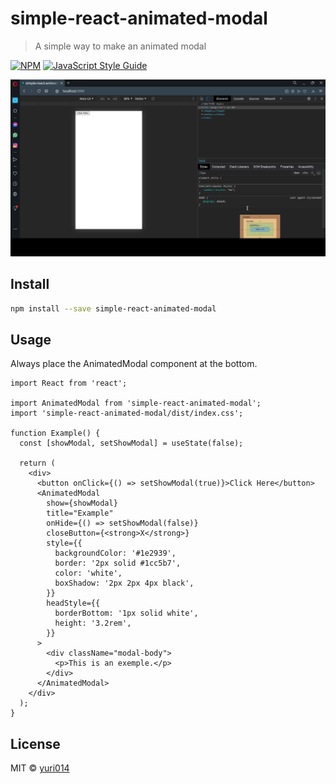 # simple-react-animated-modal

> A simple way to make an animated modal

[![NPM](https://img.shields.io/npm/v/simple-react-animated-modal.svg)](https://www.npmjs.com/package/simple-react-animated-modal) [![JavaScript Style Guide](https://img.shields.io/badge/code_style-standard-brightgreen.svg)](https://standardjs.com)

<p align="center">
  <img width="600" src="./screen/screen.gif">
</p>

## Install

```bash
npm install --save simple-react-animated-modal
```

## Usage

Always place the AnimatedModal component at the bottom.

```tsx
import React from 'react';

import AnimatedModal from 'simple-react-animated-modal';
import 'simple-react-animated-modal/dist/index.css';

function Example() {
  const [showModal, setShowModal] = useState(false);

  return (
    <div>
      <button onClick={() => setShowModal(true)}>Click Here</button>
      <AnimatedModal
        show={showModal}
        title="Example"
        onHide={() => setShowModal(false)}
        closeButton={<strong>X</strong>}
        style={{
          backgroundColor: '#1e2939',
          border: '2px solid #1cc5b7',
          color: 'white',
          boxShadow: '2px 2px 4px black',
        }}
        headStyle={{
          borderBottom: '1px solid white',
          height: '3.2rem',
        }}
      >
        <div className="modal-body">
          <p>This is an exemple.</p>
        </div>
      </AnimatedModal>
    </div>
  );
}
```

## License

MIT © [yuri014](https://github.com/yuri014)
